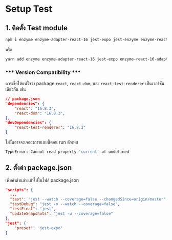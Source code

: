 
# Setup Test

## 1. ติดตั้ง Test module 

```bash
npm i enzyme enzyme-adapter-react-16 jest-expo jest-enzyme enzyme-react-16-adapter-setup react-test-renderer redux-saga-test-plan --save-dev
```

หรือ

```bash
yarn add enzyme enzyme-adapter-react-16 jest-expo enzyme-react-16-adapter-setup react-test-renderer redux-saga-test-plan --dev
```

### *** Version Compatibility ***

ควรเช็คให้แน่ใจว่า package `react`, `react-dom`, และ `react-test-renderer` เป็นเวอร์ชั่นเดียวกัน เช่น 

```json
// package.json 
"dependencies": {
    "react": "16.8.3",
    "react-dom": "16.8.3",
},
"devDependencies": {
    "react-test-renderer": "16.8.3"
}
```

ไม่งั้นอาจจะเจออาการแบบนี้ตอน run ตัวเทส 

```bash
TypeError: Cannot read property 'current' of undefined
```

## 2. ตั้งค่า package.json 

เพิ่มค่าด้านล่างเข้าไปในไฟล์ package.json 

```json
"scripts": {
  ...
  "test": "jest --watch --coverage=false --changedSince=origin/master",
  "testDebug": "jest -o --watch --coverage=false",
  "testFinal": "jest",
  "updateSnapshots": "jest -u --coverage=false"
},
"jest": {
    "preset": "jest-expo"
}
```
